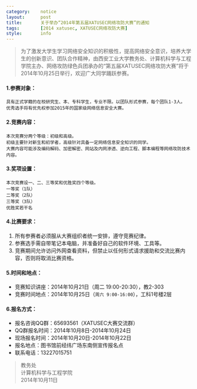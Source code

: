 ```yaml
---
category:    notice
layout:      post
title:       关于举办“2014年第五届XATUSEC网络攻防大赛”的通知
tags:        [2014 xatusec, XATUSEC网络攻防大赛]
style:       info
---
```


> 为了激发大学生学习网络安全知识的积极性，提高网络安全意识，培养大学生的创新意识、团队合作精神，由西安工业大学教务处、计算机科学与工程学院主办、网络攻防绿色兵团承办的“第五届XATUSEC网络攻防大赛”将于2014年10月25日举行，欢迎广大同学踊跃参赛。

#### 1.参赛对象：
    具有正式学籍的在校研究生、本、专科学生，专业不限。以团队形式参赛，每个团队1-3人。 
    优秀选手将有优先权参加2015年的国家级网络信息安全大赛。 

#### 2.竞赛内容：
    本次竞赛分两个等级：初级和高级。 
    初级主要针对新生和初学者，高级针对具备一定网络信息安全知识的同学。 
    大赛内容可能涉及编码解码、加密解密、网站及内网渗透、逆向工程、脚本编程等网络攻防技术内容。 

#### 3.奖项设置：
    本次竞赛设一、二、三等奖和优胜奖四个等级。   
    一等奖（1队） 
    二等奖（2队） 
    三等奖（3队） 
    优胜奖若干名  

#### 4.比赛要求：
1. 所有参赛者必须服从大赛组织者统一安排，遵守竞赛纪律。 
2. 参赛选手需自带笔记本电脑，并准备好自己的软件环境、工具等。 
3. 竞赛期间允许访问外网查看资料，但禁止以任何形式请求援助和交流比赛内容，否则将取消比赛资格。 

#### 5.时间和地点：
- 竞赛知识讲座：2014年10月21日（周二 19:00-20:30），教2-303 
- 竞赛时间地点：2014年10月25日（```周六 9:00-16:00```），工科1号楼2层

#### 6.报名方式：
- 报名咨询QQ群：65693561（XATUSEC大赛交流群） 
- QQ群报名时间：2014年10月8日-2014年10月24日 
- 现场报名时间：2014年10月20日-2014年10月22日 
- 报名地点：图书馆前经纬广场东南侧宣传报名点 
- 联系电话：13227015751

> 教务处   
> 计算机科学与工程学院    
> 2014年10月11日    